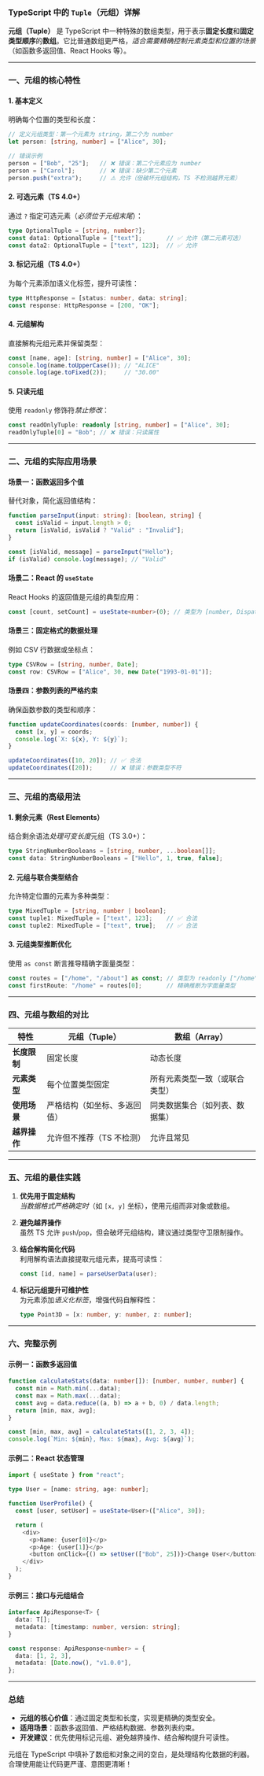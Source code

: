 ### TypeScript 中的 `Tuple`（元组）详解

**元组（Tuple）** 是 TypeScript 中一种特殊的数组类型，用于表示**固定长度**和**固定类型顺序**的**数组**。它比普通数组更严格，*适合需要精确控制元素类型和位置的场景*（如函数多返回值、React Hooks 等）。

---

### 一、元组的核心特性

#### 1. **基本定义**  
明确每个位置的类型和长度：  
```typescript
// 定义元组类型：第一个元素为 string，第二个为 number
let person: [string, number] = ["Alice", 30]; 

// 错误示例
person = ["Bob", "25"];   // ❌ 错误：第二个元素应为 number
person = ["Carol"];       // ❌ 错误：缺少第二个元素
person.push("extra");     // ⚠️ 允许（但破坏元组结构，TS 不检测越界元素）
```

#### 2. **可选元素（TS 4.0+）**  
通过 `?` 指定可选元素（*必须位于元组末尾*）：  
```typescript
type OptionalTuple = [string, number?];
const data1: OptionalTuple = ["text"];       // ✅ 允许（第二元素可选）
const data2: OptionalTuple = ["text", 123];  // ✅ 允许
```

#### 3. **标记元组（TS 4.0+）**  
为每个元素添加语义化标签，提升可读性：  
```typescript
type HttpResponse = [status: number, data: string];
const response: HttpResponse = [200, "OK"];
```

#### 4. **元组解构**  
直接解构元组元素并保留类型：  
```typescript
const [name, age]: [string, number] = ["Alice", 30];
console.log(name.toUpperCase()); // "ALICE"
console.log(age.toFixed(2));     // "30.00"
```

#### 5. **只读元组**  
使用 `readonly` 修饰符*禁止修改*：  
```typescript
const readOnlyTuple: readonly [string, number] = ["Alice", 30];
readOnlyTuple[0] = "Bob"; // ❌ 错误：只读属性
```

---

### 二、元组的实际应用场景

#### 场景一：函数返回多个值  
替代对象，简化返回值结构：  
```typescript
function parseInput(input: string): [boolean, string] {
  const isValid = input.length > 0;
  return [isValid, isValid ? "Valid" : "Invalid"];
}

const [isValid, message] = parseInput("Hello");
if (isValid) console.log(message); // "Valid"
```

#### 场景二：React 的 `useState`  
React Hooks 的返回值是元组的典型应用：  
```typescript
const [count, setCount] = useState<number>(0); // 类型为 [number, Dispatch<SetStateAction<number>>]
```

#### 场景三：固定格式的数据处理  
例如 CSV 行数据或坐标点：  
```typescript
type CSVRow = [string, number, Date];
const row: CSVRow = ["Alice", 30, new Date("1993-01-01")];
```

#### 场景四：参数列表的严格约束  
确保函数参数的类型和顺序：  
```typescript
function updateCoordinates(coords: [number, number]) {
  const [x, y] = coords;
  console.log(`X: ${x}, Y: ${y}`);
}

updateCoordinates([10, 20]); // ✅ 合法
updateCoordinates([20]);     // ❌ 错误：参数类型不符
```

---

### 三、元组的高级用法

#### 1. **剩余元素（Rest Elements）**  
结合剩余语法*处理可变长度*元组（TS 3.0+）：  
```typescript
type StringNumberBooleans = [string, number, ...boolean[]];
const data: StringNumberBooleans = ["Hello", 1, true, false];
```

#### 2. **元组与联合类型结合**  
允许特定位置的元素为多种类型：  
```typescript
type MixedTuple = [string, number | boolean];
const tuple1: MixedTuple = ["text", 123];    // ✅ 合法
const tuple2: MixedTuple = ["text", true];   // ✅ 合法
```

#### 3. **元组类型推断优化**  
使用 `as const` 断言推导精确字面量类型：  
```typescript
const routes = ["/home", "/about"] as const; // 类型为 readonly ["/home", "/about"]
const firstRoute: "/home" = routes[0];       // 精确推断为字面量类型
```

---

### 四、元组与数组的对比

| 特性       | **元组（Tuple）**  | **数组（Array）**   |
| -------- | -------------- | --------------- |
| **长度限制** | 固定长度           | 动态长度            |
| **元素类型** | 每个位置类型固定       | 所有元素类型一致（或联合类型） |
| **使用场景** | 严格结构（如坐标、多返回值） | 同类数据集合（如列表、数据集） |
| **越界操作** | 允许但不推荐（TS 不检测） | 允许且常见           |

---

### 五、元组的最佳实践

1. **优先用于固定结构**  
   *当数据格式严格确定时*（如 `[x, y]` 坐标），使用元组而非对象或数组。

2. **避免越界操作**  
   虽然 TS 允许 `push`/`pop`，但会破坏元组结构，建议通过类型守卫限制操作。

3. **结合解构简化代码**  
   利用解构语法直接提取元组元素，提高可读性：  
   ```typescript
   const [id, name] = parseUserData(user);
   ```

4. **标记元组提升可维护性**  
   为元素添加*语义化标签*，增强代码自解释性：  
   ```typescript
   type Point3D = [x: number, y: number, z: number];
   ```

---

### 六、完整示例

#### 示例一：函数多返回值  
```typescript
function calculateStats(data: number[]): [number, number, number] {
  const min = Math.min(...data);
  const max = Math.max(...data);
  const avg = data.reduce((a, b) => a + b, 0) / data.length;
  return [min, max, avg];
}

const [min, max, avg] = calculateStats([1, 2, 3, 4]);
console.log(`Min: ${min}, Max: ${max}, Avg: ${avg}`);
```

#### 示例二：React 状态管理  
```typescript
import { useState } from "react";

type User = [name: string, age: number];

function UserProfile() {
  const [user, setUser] = useState<User>(["Alice", 30]);

  return (
    <div>
      <p>Name: {user[0]}</p>
      <p>Age: {user[1]}</p>
      <button onClick={() => setUser(["Bob", 25])}>Change User</button>
    </div>
  );
}
```

#### 示例三：接口与元组结合  
```typescript
interface ApiResponse<T> {
  data: T[];
  metadata: [timestamp: number, version: string];
}

const response: ApiResponse<number> = {
  data: [1, 2, 3],
  metadata: [Date.now(), "v1.0.0"],
};
```

---

### 总结  
- **元组的核心价值**：通过固定类型和长度，实现更精确的类型安全。  
- **适用场景**：函数多返回值、严格结构数据、参数列表约束。  
- **开发建议**：优先使用标记元组、避免越界操作、结合解构提升可读性。  

元组在 TypeScript 中填补了数组和对象之间的空白，是处理结构化数据的利器。合理使用能让代码更严谨、意图更清晰！